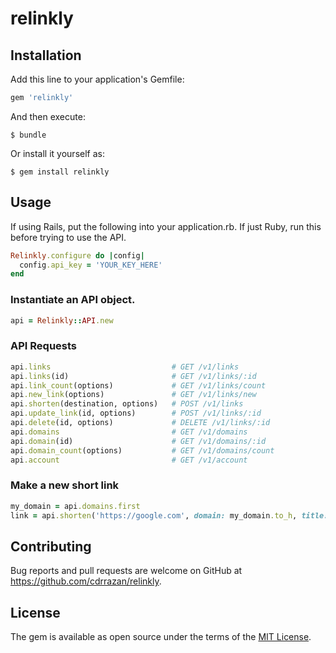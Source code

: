 # relinkly

## Installation

Add this line to your application's Gemfile:

```ruby
gem 'relinkly'
```

And then execute:

    $ bundle

Or install it yourself as:

    $ gem install relinkly

## Usage

If using Rails, put the following into your application.rb. If just Ruby,
run this before trying to use the API.

```ruby
Relinkly.configure do |config|
  config.api_key = 'YOUR_KEY_HERE'
end
```

### Instantiate an API object.

```ruby
api = Relinkly::API.new
```

### API Requests

```ruby
api.links                           # GET /v1/links
api.links(id)                       # GET /v1/links/:id
api.link_count(options)             # GET /v1/links/count
api.new_link(options)               # GET /v1/links/new
api.shorten(destination, options)   # POST /v1/links
api.update_link(id, options)        # POST /v1/links/:id
api.delete(id, options)             # DELETE /v1/links/:id
api.domains                         # GET /v1/domains
api.domain(id)                      # GET /v1/domains/:id
api.domain_count(options)           # GET /v1/domains/count
api.account                         # GET /v1/account
```

### Make a new short link

```ruby
my_domain = api.domains.first
link = api.shorten('https://google.com', domain: my_domain.to_h, title: 'Google', description: 'Google Homepage', favourite: true)
```

## Contributing

Bug reports and pull requests are welcome on GitHub at https://github.com/cdrrazan/relinkly.


## License

The gem is available as open source under the terms of the [MIT License](http://opensource.org/licenses/MIT).

